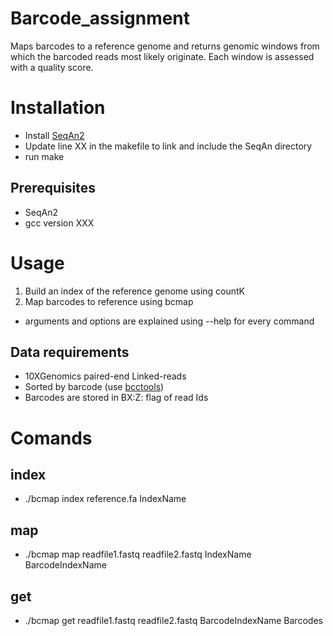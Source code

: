 # Barcode_assignment
Maps barcodes to a reference genome and returns genomic windows from which the barcoded reads most likely originate. Each window is assessed with a quality score.

# Installation
- Install [SeqAn2](https://seqan.readthedocs.io/en/master/Infrastructure/Use/Install.html#infra-use-install)
- Update line XX in the makefile to link and include the SeqAn directory
- run make

## Prerequisites
- SeqAn2
- gcc version XXX

# Usage 
1. Build an index of the reference genome using countK
2. Map barcodes to reference using bcmap

- arguments and options are explained using --help for every command

## Data requirements
- 10XGenomics paired-end Linked-reads
- Sorted by barcode (use [bcctools](https://github.com/kehrlab/bcctools))
- Barcodes are stored in BX:Z: flag of read Ids

# Comands
## index
- ./bcmap index reference.fa IndexName

## map
- ./bcmap map readfile1.fastq readfile2.fastq IndexName BarcodeIndexName

## get
- ./bcmap get readfile1.fastq readfile2.fastq BarcodeIndexName Barcodes
 
